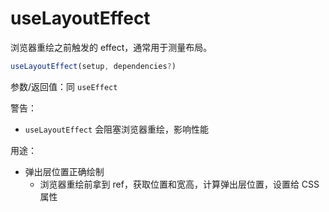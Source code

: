 # useLayoutEffect

浏览器重绘之前触发的 effect，通常用于测量布局。

```js
useLayoutEffect(setup, dependencies?)
```

参数/返回值：同 `useEffect`

警告：

- `useLayoutEffect` 会阻塞浏览器重绘，影响性能

用途：

- 弹出层位置正确绘制
  - 浏览器重绘前拿到 ref，获取位置和宽高，计算弹出层位置，设置给 CSS 属性
